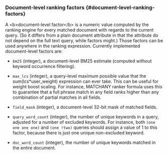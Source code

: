 ### Document-level ranking factors {#document-level-ranking-factors}

A &lt;b&gt;document-level factor&lt;/b&gt; is a numeric value computed by the ranking engine for every matched document with regards to the current query. (So it differs from a plain document attribute in that the attribute do not depend on the full text query, while factors might.) Those factors can be used anywhere in the ranking expression. Currently implemented document-level factors are:

*   `bm25` (integer), a document-level BM25 estimate (computed without keyword occurrence filtering).

*   `max_lcs` (integer), a query-level maximum possible value that the sum(lcs*user_weight) expression can ever take. This can be useful for weight boost scaling. For instance, MATCHANY ranker formula uses this to guarantee that a full phrase match in any field ranks higher than any combination of partial matches in all fields.

*   `field_mask` (integer), a document-level 32-bit mask of matched fields.

*   `query_word_count` (integer), the number of unique keywords in a query, adjusted for a number of excluded keywords. For instance, both `(one one one one)` and `(one !two)` queries should assign a value of 1 to this factor, because there is just one unique non-excluded keyword.

*   `doc_word_count` (integer), the number of unique keywords matched in the entire document.
